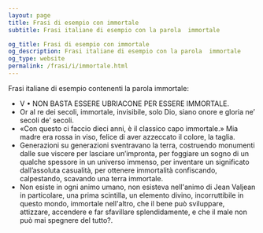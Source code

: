 ```yaml
---
layout: page
title: Frasi di esempio con immortale 
subtitle: Frasi italiane di esempio con la parola  immortale

og_title: Frasi di esempio con immortale 
og_description: Frasi italiane di esempio con la parola  immortale
og_type: website
permalink: /frasi/i/immortale.html
---
```


Frasi italiane di esempio contenenti la parola immortale:


- V • NON BASTA ESSERE UBRIACONE PER ESSERE IMMORTALE.
- Or al re dei secoli, immortale, invisibile, solo Dio, siano onore e gloria ne’ secoli de’ secoli.
- «Con questo ci faccio dieci anni, è il classico capo immortale.» Mia madre era rossa in viso, felice di aver azzeccato il colore, la taglia.
- Generazioni su generazioni sventravano la terra, costruendo monumenti dalle sue viscere per lasciare un’impronta, per foggiare un sogno di un qualche spessore in un universo immenso, per inventare un significato dall’assoluta casualità, per ottenere immortalità confiscando, calpestando, scavando una terra immortale.
- Non esiste in ogni animo umano, non esisteva nell'animo di Jean Valjean in particolare, una prima scintilla, un elemento divino, incorruttibile in questo mondo, immortale nell'altro, che il bene può sviluppare, attizzare, accendere e far sfavillare splendidamente, e che il male non può mai spegnere del tutto?.
